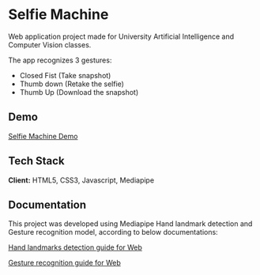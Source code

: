 
# Selfie Machine

Web application project made for University Artificial Intelligence and Computer Vision classes. 

The app recognizes 3 gestures:
 - Closed Fist (Take snapshot)
 - Thumb down (Retake the selfie)
 - Thumb Up (Download the snapshot)


## Demo

[Selfie Machine Demo](https://aq4rius.github.io/Selfie-Machine/)


## Tech Stack

**Client:** HTML5, CSS3, Javascript, Mediapipe



## Documentation

This project was developed using Mediapipe Hand landmark detection and Gesture recognition model, according to below documentations:

[Hand landmarks detection guide for Web](https://developers.google.com/mediapipe/solutions/vision/hand_landmarker/web_js)


[Gesture recognition guide for Web](https://developers.google.com/mediapipe/solutions/vision/gesture_recognizer/web_js)
